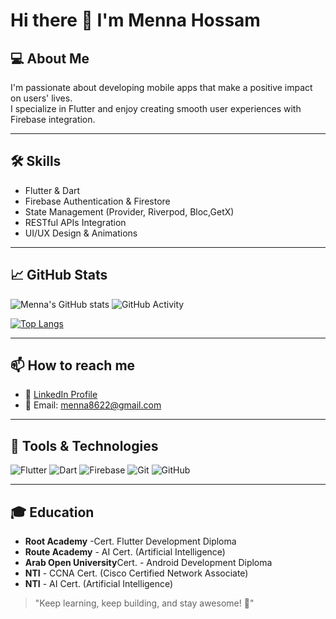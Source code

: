 # Hi there 👋 I'm Menna Hossam

## 💻 About Me
I'm passionate about developing mobile apps that make a positive impact on users' lives.  
I specialize in Flutter and enjoy creating smooth user experiences with Firebase integration.

---

## 🛠 Skills
- Flutter & Dart
- Firebase Authentication & Firestore
- State Management (Provider, Riverpod, Bloc,GetX)
- RESTful APIs Integration
- UI/UX Design & Animations

---

## 📈 GitHub Stats
![Menna's GitHub stats](https://github-readme-stats.vercel.app/api?username=01090568252&show_icons=true&theme=radical)
![GitHub Activity](https://github-readme-streak-stats.herokuapp.com/?user=01090568252&theme=radical)

[![Top Langs](https://github-readme-stats.vercel.app/api/top-langs/?username=01090568252&layout=compact&theme=radical)](https://github.com/01090568252/github-readme-stats)

---

## 📫 How to reach me
- 💼 [LinkedIn Profile](https://www.linkedin.com/in/menna-hossam-008a41256/)
- 📧 Email: menna8622@gmail.com

---

## 🚀 Tools & Technologies
![Flutter](https://img.shields.io/badge/Flutter-02569B?style=for-the-badge&logo=flutter&logoColor=white)
![Dart](https://img.shields.io/badge/Dart-0175C2?style=for-the-badge&logo=dart&logoColor=white)
![Firebase](https://img.shields.io/badge/Firebase-FFCA28?style=for-the-badge&logo=firebase&logoColor=black)
![Git](https://img.shields.io/badge/Git-F05032?style=for-the-badge&logo=git&logoColor=white)
![GitHub](https://img.shields.io/badge/GitHub-181717?style=for-the-badge&logo=github&logoColor=white)

---
## 🎓 Education
- **Root Academy** -Cert. Flutter Development Diploma
- **Route Academy** - AI Cert. (Artificial Intelligence)
- **Arab Open University**Cert. - Android Development Diploma
- **NTI** - CCNA Cert. (Cisco Certified Network Associate)
- **NTI** - AI Cert. (Artificial Intelligence)


> "Keep learning, keep building, and stay awesome! 🚀"
